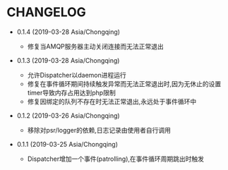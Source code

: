 # CHANGELOG

* 0.1.4  (2019-03-28 Asia/Chongqing)
    * 修复当AMQP服务器主动关闭连接而无法正常退出

* 0.1.3  (2019-03-28 Asia/Chongqing)
    * 允许Dispatcher以daemon进程运行
    * 修复在事件循环期间持续触发异常而无法正常退出时,因为无休止的设置timer导致内存占用达到php限制
    * 修复因绑定的队列不存在时无法正常退出,永远处于事件循环中

* 0.1.2  (2019-03-26 Asia/Chongqing)
    * 移除对psr/logger的依赖,日志记录由使用者自行调用

* 0.1.1  (2019-03-25 Asia/Chongqing)
    * Dispatcher增加一个事件(patrolling),在事件循环周期跳出时触发